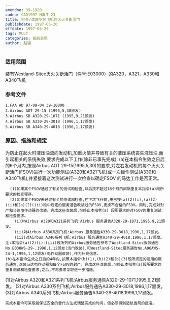```yaml
---
amendno: 39-1920
cadno: CAD1997-MULT-23
title: 检查/改装空客飞机的灭火关断活门
publishdate: 1997-05-20
effdate: 1997-05-29
tags: MULT
categories: 民航总局
author: 赵强
---
```


### 适用范围 
装有Westland-Sitec灭火关断活门（件号:E03000）的A320，A321，A330和A340飞机

### 参考文件
    1.FAA AD 97-09-04 39-10000 
    2.Airbus AOT 29-15 (1995,5,30颁发) 
    3.Airbus SB A320-29-1071 (1995,9,21颁发) 
    4.Airbus SB A330-29-3018 (1996,1,17颁发) 
    5.Airbus SB A340-29-4018 (1996,1,17颁发) 


### 原因、措施和规定 
为防止在起火时液压油流向发动机,加重火情并导致有关的液压系统丧失液压油,而引起相关的系统失效,要求完成以下工作(除非已事先完成): 
(a)在本指令生效之日后的6个月内,按照Airbus AOT 29-15(1995,5,30)的要求,对左右发动机的每个灭火关断活门(FSOV)进行一次功能测试(A320和A321飞机)或一次操作测试(A330和A340飞机),并紧接着这次测试进行一次检查以确定FSOV 的马达工作是否正常。 
       
      (1)如果某个FSOV通过了有关的测试和检查,以后按不超过18个月的间隔重复本指令(a)段所要求的检查程序。 
      (2)如果某个FSOV未通过有关的测试和检查,在下次飞行前,用已按(a)(2)(i),(a)(2)(ii)和(a)(2)(iii)段中规定的服务通告改装过的FSOV,更换不合格的FSOV。同时,完成对封严和马达电作动器的改装。完成这些改装后,可终止本指令(a) 段所要求的对FSOV的重复测试和检查要求。 
        (i)对Airbus A320和A321系列飞机:Airbus 服务通告A320-29-1071,1995,9,21颁发。 
        (ii)对Airbus A330系列飞机:Airbus 服务通告A330-29-3018,1996,1,17颁发。 
        (iii)对Airbus A340系列飞机:Airbus 服务通告A340-29-4018,1996,1,17颁发。 
    注:本指令(a)(2)(i)-(iii)段所列的Airbus服务通告参考了Westland-Sitec服务通告No.E030WS-29-,1996,1,12颁发(活门改装),和Westland-Sitec服务通告No.A06AWS-24-1,1996,1,12颁发(电作动器改装),作为补充信息。 
    (b)在本指令生效之日后的4年内,按照本指令(b)(1),(b)(2)和(b)(3)段所规定的适用的服务通告,改装马达电作动器和每个FSOV的封严。完成这些改装后,可终止本指令(a)段所要求的重复测试和检查要求,之后,不再要求采取进一步措施。 
(1)对Airbus A320和A321系列飞机:Airbus服务通告A320-29-1071,1995,9,21颁发。 
(2)对Airbus A330系列飞机:Airbus服务通告A330-29-3018,1996,1,17颁发。 
(3)对Airbus A340系列飞机:Airbus服务通告A340-29-4018,1996,1,17颁发。 

    完成本指令可采取能保证安全的替代方法或调整完成的时间，但必须得到适航当局的批准。
